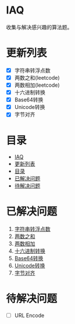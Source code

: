 # IAQ
收集与解决感兴趣的算法题。

# 更新列表
- [x] 字符串转浮点数
- [x] 两数之和(leetcode)
- [x] 两数相加(leetcode)
- [x] 十六进制转换
- [x] Base64转换
- [x] Unicode转换
- [x] 字节对齐

# 目录
- [IAQ](#iaq)
- [更新列表](#更新列表)
- [目录](#目录)
- [已解决问题](#已解决问题)
- [待解决问题](#待解决问题)


# 已解决问题

1. [字符串转浮点数](IAQ/str2float/README.md)
2. [两数之和](IAQ/twosum/README.md)
3. [两数相加](IAQ/add_two_numbers/README.md)
4. [十六进制转换](IAQ/hexadecimal_convertion/README.md)
5. [Base64转换](IAQ/base64/README.md)
6. [Unicode转换](IAQ/unicode/README.md)
7. [字节对齐](IAQ/byte_alignment/README.md)


# 待解决问题
- [ ] URL Encode

